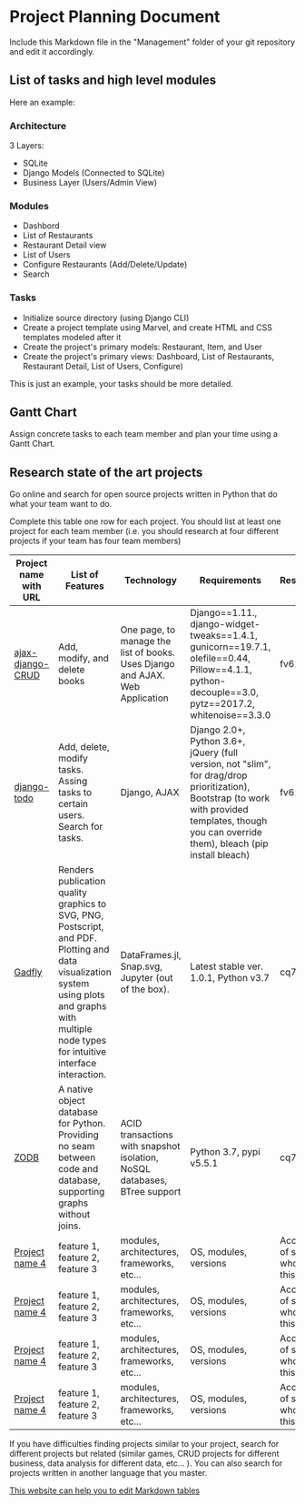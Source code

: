 # Project Planning Document

Include this Markdown file in the "Management" folder of your git repository and edit it accordingly.

## List of tasks and high level modules

Here an example:

### Architecture

3 Layers:
* SQLite
* Django Models (Connected to SQLite)
* Business Layer (Users/Admin View)

### Modules

* Dashbord
* List of Restaurants
* Restaurant Detail view
* List of Users
* Configure Restaurants (Add/Delete/Update)
* Search

### Tasks

* Initialize source directory (using Django CLI)
* Create a project template using Marvel, and create HTML and CSS templates modeled after it
* Create the project's primary models: Restaurant, Item, and User
* Create the project's primary views: Dashboard, List of Restaurants, Restaurant Detail, 
    List of Users, Configure)

This is just an example, your tasks should be more detailed.

## Gantt Chart

Assign concrete tasks to each team member and plan your time using a Gantt Chart.

## Research state of the art projects

Go online and search for open source projects written in Python that do what your team want to do.


Complete this table one row for each project. You should list at least one project for each team member (i.e. you should research at four different projects if your team has four team members)


| Project name with URL        | List of Features                | Technology                                 | Requirements          | Researcher                                 |
|------------------------------|---------------------------------|--------------------------------------------|-----------------------|--------------------------------------------|
| [ajax-django-CRUD](https://github.com/nithin-vijayan/ajax-django-CRUD) | Add, modify, and delete books | One page, to manage the list of books. Uses Django and AJAX. Web Application | Django==1.11., django-widget-tweaks==1.4.1, gunicorn==19.7.1, olefile==0.44, Pillow==4.1.1, python-decouple==3.0, pytz==2017.2, whitenoise==3.3.0 | fv6124 |
| [django-todo](https://github.com/shacker/django-todo) | Add, delete, modify tasks. Assing tasks to certain users. Search for tasks. | Django, AJAX | Django 2.0+, Python 3.6+, jQuery (full version, not "slim", for drag/drop prioritization), Bootstrap (to work with provided templates, though you can override them), bleach (pip install bleach) | fv6124 |
| [Gadfly](https://github.com/GiovineItalia/Gadfly.jl) | Renders publication quality graphics to SVG, PNG, Postscript, and PDF. Plotting and data visualization system using plots and graphs with multiple node types for intuitive interface interaction.  | DataFrames.jl, Snap.svg, Jupyter (out of the box). | Latest stable ver. 1.0.1, Python v3.7 | cq7409 |
| [ZODB](https://github.com/zopefoundation/ZODB) | A native object database for Python. Providing no seam between code and database, supporting graphs without joins. | ACID transactions with snapshot isolation, NoSQL databases, BTree support | Python 3.7, pypi v5.5.1 | cq7409 |
| [Project name 4](http://URL) | feature 1, feature 2, feature 3 | modules, architectures, frameworks, etc... | OS, modules, versions | Access ID of student who found this source |
| [Project name 4](http://URL) | feature 1, feature 2, feature 3 | modules, architectures, frameworks, etc... | OS, modules, versions | Access ID of student who found this source |
| [Project name 4](http://URL) | feature 1, feature 2, feature 3 | modules, architectures, frameworks, etc... | OS, modules, versions | Access ID of student who found this source |
| [Project name 4](http://URL) | feature 1, feature 2, feature 3 | modules, architectures, frameworks, etc... | OS, modules, versions | Access ID of student who found this source |

If you have difficulties finding projects similar to your project, search for different projects
but related (similar games, CRUD projects for different business, data analysis for different data, etc... ). You can also search for projects written in another language that you master.

[This website can help you to edit Markdown tables](https://www.tablesgenerator.com/markdown_tables#)
